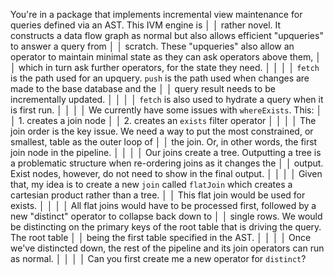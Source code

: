 You're in a package that implements incremental view maintenance for queries defined via an AST. This IVM engine is    │
│   rather novel. It constructs a data flow graph as normal but also allows efficient "upqueries" to answer a query from   │
│   scratch. These "upqueries" also allow an operator to maintain minimal state as they can ask operators above them,      │
│   which in turn ask further operators, for the state they need.                                                          │
│                                                                                                                          │
│   `fetch` is the path used for an upquery. `push` is the path used when changes are made to the base database and the    │
│   query result needs to be incrementally updated.                                                                        │
│                                                                                                                          │
│   `fetch` is also used to hydrate a query when it is first run.                                                          │
│                                                                                                                          │
│   We currently have some issues with `whereExists`. This:                                                                │
│   1. creates a join node                                                                                                 │
│   2. creates an `exists` filter operator                                                                                 │
│                                                                                                                          │
│   The join order is the key issue. We need a way to put the most constrained, or smallest, table as the outer loop of    │
│   the join. Or, in other words, the first join node in the pipeline.                                                     │
│                                                                                                                          │
│   Our joins create a tree. Outputting a tree is a problematic structure when re-ordering joins as it changes the         │
│   output. Exist nodes, however, do not need to show in the final output.                                                 │
│                                                                                                                          │
│   Given that, my idea is to create a new `join` called `flatJoin` which creates a cartesian product rather than a tree.  │
│   This flat join would be used for exists.                                                                               │
│                                                                                                                          │
│   All flat joins would have to be processed first, followed by a new "distinct" operator to collapse back down to        │
│   single rows. We would be distincting on the primary keys of the root table that is driving the query. The root table   │
│   being the first table specified in the AST.                                                                            │
│                                                                                                                          │
│   Once we've distincted down, the rest of the pipeline and its join operators can run as normal.                         │
│                                                                                                                          │
│   Can you first create me a new operator for `distinct`? 



